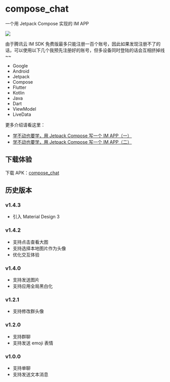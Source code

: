 # compose_chat

一个用 Jetpack Compose 实现的 IM APP

![](https://p3-juejin.byteimg.com/tos-cn-i-k3u1fbpfcp/22cfd6b6fcbe4e019d42a1f7c29405e6~tplv-k3u1fbpfcp-watermark.awebp)

由于腾讯云 IM SDK 免费版最多只能注册一百个账号，因此如果发现注册不了的话，可以使用以下几个我预先注册好的账号，但多设备同时登陆的话会互相挤掉线 ~~

- Google
- Android
- Jetpack
- Compose
- Flutter
- Kotlin
- Java
- Dart
- ViewModel
- LiveData

更多介绍请看这里：

- [学不动也要学，用 Jetpack Compose 写一个 IM APP（一）](https://juejin.cn/post/6991429231821684773)
- [学不动也要学，用 Jetpack Compose 写一个 IM APP（二）](https://juejin.cn/post/7028397244894330917)

## 下载体验

下载 APK：[compose_chat](https://github.com/leavesCZY/compose_chat/releases)

## 历史版本

### v1.4.3

- 引入 Material Design 3

### v1.4.2

- 支持点击查看大图
- 支持选择本地图片作为头像
- 优化交互体验

### v1.4.0

- 支持发送图片
- 支持应用全局黑白化

### v1.2.1

- 支持修改群头像

### v1.2.0

- 支持群聊
- 支持发送 emoji 表情

### v1.0.0

- 支持单聊
- 支持发送文本消息
